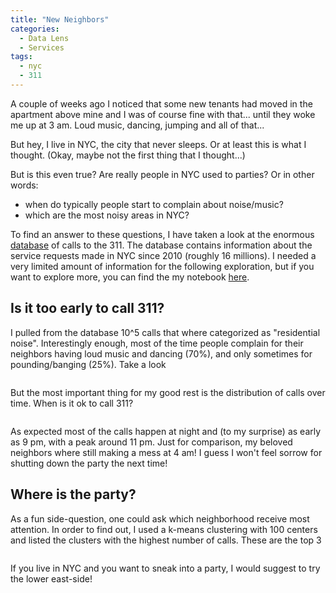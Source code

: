 ```yaml
---
title: "New Neighbors"
categories:
  - Data Lens
  - Services
tags:
  - nyc
  - 311
---
```


A couple of weeks ago I noticed that some new tenants had moved in the apartment above mine and I was of course fine with that... until they woke me up at 3 am. Loud music, dancing, jumping and all of that...

But hey, I live in NYC, the city that never sleeps. Or at least this is what I thought. (Okay, maybe not the first thing that I thought...)

But is this even true? Are really people in NYC used to parties? Or in other words:
* when do typically people start to complain about noise/music?
* which are the most noisy areas in NYC?

To find an answer to these questions, I have taken a look at the enormous [database](https://opendata.cityofnewyork.us) of calls to the 311.
The database contains information about the service requests made in NYC since 2010 (roughly 16 millions). I needed a very limited amount of information for the following exploration, but if you want to explore more, you can find the my notebook [here](https://github.com/gt987/311-Service-Request).

## Is it too early to call 311?

I pulled from the database 10^5 calls that where categorized as "residential noise". Interestingly enough, most of the time people complain for their neighbors having loud music and dancing (70%), and only sometimes for pounding/banging (25%). Take a look

<img src="https://gt987.github.io/assets/images/New Neighbors/calls_dist.png" alt="">

But the most important thing for my good rest is the distribution of calls over time. When is it ok to call 311?

<img src="https://gt987.github.io/assets/images/New Neighbors/calls_hist.png" alt="">

As expected most of the calls happen at night and (to my surprise) as early as 9 pm, with a peak around 11 pm.
Just for comparison, my beloved neighbors where still making a mess at 4 am! I guess I won't feel sorrow for shutting down the party the next time!

## Where is the party?

As a fun side-question, one could ask which neighborhood receive most attention. In order to find out, I used a k-means clustering with 100 centers and listed the clusters with the highest number of calls. These are the top 3

<img src="https://gt987.github.io/assets/images/New Neighbors/noisy.png" alt="">

If you live in NYC and you want to sneak into a party, I would suggest to try the lower east-side!
